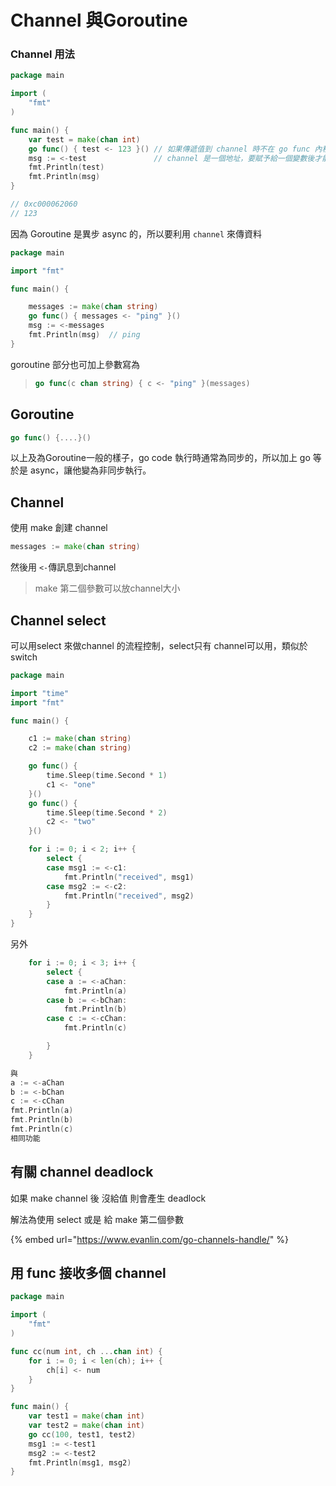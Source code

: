 # Channel 與Goroutine

### Channel 用法

```go
package main

import (
	"fmt"
)

func main() {
	var test = make(chan int)
	go func() { test <- 123 }() // 如果傳遞值到 channel 時不在 go func 內程式會卡住
	msg := <-test               // channel 是一個地址，要賦予給一個變數後才能讀出
	fmt.Println(test)
	fmt.Println(msg)
}

// 0xc000062060
// 123
```

因為 Goroutine 是異步 async 的，所以要利用 `channel` 來傳資料

```go
package main

import "fmt"

func main() {

    messages := make(chan string)
    go func() { messages <- "ping" }()
    msg := <-messages
    fmt.Println(msg)  // ping
}
```

goroutine 部分也可加上參數寫為

> ```go
> go func(c chan string) { c <- "ping" }(messages)
> ```

## Goroutine

```go
go func() {....}()
```

以上及為Goroutine一般的樣子，go code 執行時通常為同步的，所以加上 go 等於是 async，讓他變為非同步執行。

## Channel

使用 make 創建 channel

```go
messages := make(chan string)
```

然後用 `<-`傳訊息到channel

> make 第二個參數可以放channel大小

## Channel select

可以用select 來做channel 的流程控制，select只有 channel可以用，類似於switch

```go
package main

import "time"
import "fmt"

func main() {

    c1 := make(chan string)
    c2 := make(chan string)

    go func() {
        time.Sleep(time.Second * 1)
        c1 <- "one"
    }()
    go func() {
        time.Sleep(time.Second * 2)
        c2 <- "two"
    }()

    for i := 0; i < 2; i++ {
        select {
        case msg1 := <-c1:
            fmt.Println("received", msg1)
        case msg2 := <-c2:
            fmt.Println("received", msg2)
        }
    }
}
```

另外

```go
    for i := 0; i < 3; i++ {
        select {
        case a := <-aChan:
            fmt.Println(a)
        case b := <-bChan:
            fmt.Println(b)
        case c := <-cChan:
            fmt.Println(c)

        }
    }
```

```go
與 
a := <-aChan
b := <-bChan
c := <-cChan
fmt.Println(a)
fmt.Println(b)
fmt.Println(c)
相同功能
```

## 有關 channel deadlock

如果 make channel 後 沒給值 則會產生 deadlock

解法為使用 select 或是 給 make 第二個參數

{% embed url="https://www.evanlin.com/go-channels-handle/" %}

## 用 func 接收多個 channel 

```go
package main

import (
	"fmt"
)

func cc(num int, ch ...chan int) {
	for i := 0; i < len(ch); i++ {
		ch[i] <- num
	}
}

func main() {
	var test1 = make(chan int)
	var test2 = make(chan int)
	go cc(100, test1, test2)
	msg1 := <-test1
	msg2 := <-test2
	fmt.Println(msg1, msg2)
}

```

